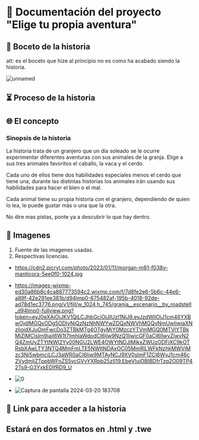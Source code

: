 # 📰 **Documentación del proyecto "Elige tu propia aventura"**

## 📓 **Boceto de la historia** 
att: es el boceto que hize al principio no es como ha acabado siendo la historia.

![unnamed](https://github.com/axckzz/J25-VideoGames/assets/144990882/c597e996-5442-4bca-9c49-7a34a1494198)

## ⏳ **Proceso de la historia**


## 🌐 **El concepto**
### **Sinopsis de la historia**

La historia trata de un granjero que un dia soleado se le ocurre experimentar diferentes aventuras con sus animales de la granja. Elige a sus tres animales favoritos el caballo, la vaca y el cerdo.

Cada uno de ellos tiene dos habilidades especiales menos el cerdo que tiene una, durante las distintas historias los animales irán usando sus habilidades para hacer el bien o el mal.

Cada animal tiene su propia historia con el granjero, dependiendo de quien lo lea, le puede gustar más o una que la otra.

No dire mas pistas, ponte ya a descubrir lo que hay dentro.

## 📄 **Imagenes**
1. Fuente de las imagenes usadas.
2. Respectivas licencias.

- https://cdn2.picryl.com/photo/2023/01/11/morgan-m81-f038v-manticora-5ee0f0-1024.jpg
- https://images-wixmp-ed30a86b8c4ca887773594c2.wixmp.com/f/7d8fe2e6-5b6c-44e6-a89f-42e291ee381b/d94lmp0-675482af-195b-4018-92de-ad78d1ec3776.png/v1/fill/w_1024,h_745/granja__escenario__by_roadstell_d94lmp0-fullview.png?token=eyJ0eXAiOiJKV1QiLCJhbGciOiJIUzI1NiJ9.eyJzdWIiOiJ1cm46YXBwOjdlMGQxODg5ODIyNjQzNzNhNWYwZDQxNWVhMGQyNmUwIiwiaXNzIjoidXJuOmFwcDo3ZTBkMTg4OTgyMjY0MzczYTVmMGQ0MTVlYTBkMjZlMCIsIm9iaiI6W1t7ImhlaWdodCI6Ijw9NzQ1IiwicGF0aCI6IlwvZlwvN2Q4ZmUyZTYtNWI2Yy00NGU2LWE4OWYtNDJlMjkxZWUzODFiXC9kOTRsbXAwLTY3NTQ4MmFmLTE5NWItNDAxOC05MmRlLWFkNzhkMWVjMzc3Ni5wbmciLCJ3aWR0aCI6Ijw9MTAyNCJ9XV0sImF1ZCI6WyJ1cm46c2VydmljZTppbWFnZS5vcGVyYXRpb25zIl19.EbeVIuiOBIBDfrTzq2O09TP42Ts9-G3YxkEDlfRD9_U

- ![0](https://github.com/axckzz/J25-VideoGames/assets/144990882/404b0e7f-c712-49eb-976c-033858c7a15c)
- ![Captura de pantalla 2024-03-20 183708](https://github.com/axckzz/J25-VideoGames/assets/144990882/04b58ae4-2f0d-4276-a381-0ae8de4586e2)


## 🗻 **Link para acceder a la historia**
Estará en dos formatos en .html y .twe
- 

